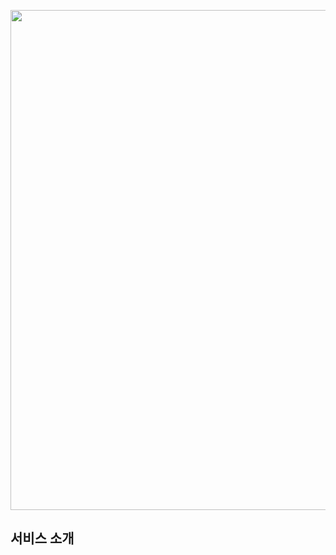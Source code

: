 <p align="center"><img src="https://upload.wikimedia.org/wikipedia/commons/0/02/Stack_Overflow_logo.svg" width="800px"></p>
  
  
## 서비스 소개

